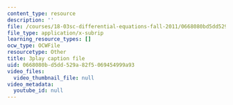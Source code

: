 ```yaml
---
content_type: resource
description: ''
file: /courses/18-03sc-differential-equations-fall-2011/0668080bd5dd529a82f5069454999a93_BwIZ0VzKEDg.vtt
file_type: application/x-subrip
learning_resource_types: []
ocw_type: OCWFile
resourcetype: Other
title: 3play caption file
uid: 0668080b-d5dd-529a-82f5-069454999a93
video_files:
  video_thumbnail_file: null
video_metadata:
  youtube_id: null
---
```

